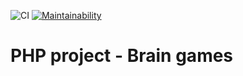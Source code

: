 ![CI](https://github.com/VasilkovDmitriy/php-project-lvl1/workflows/CI/badge.svg)
[![Maintainability](https://api.codeclimate.com/v1/badges/bac5118797ca380baec7/maintainability)](https://codeclimate.com/github/VasilkovDmitriy/php-project-lvl1/maintainability)

# PHP project - Brain games




